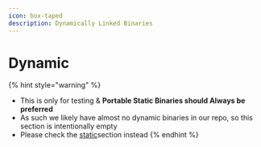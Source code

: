 ```yaml
---
icon: box-taped
description: Dynamically Linked Binaries
---
```


# Dynamic

{% hint style="warning" %}
* This is only for testing & **Portable Static Binaries should Always be preferred**
* As such we likely have almost no dynamic binaries in our repo, so this section is intentionally empty
* Please check the [static](static/ "mention")section instead
{% endhint %}

